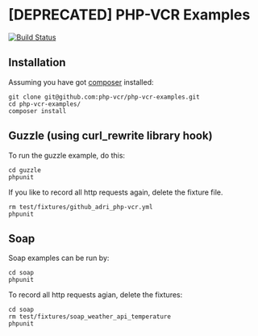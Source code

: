 [DEPRECATED] PHP-VCR Examples
================

[![Build Status](https://travis-ci.org/php-vcr/php-vcr-examples.png?branch=master)](https://travis-ci.org/php-vcr/php-vcr-examples)

## Installation

Assuming you have got [composer](http://getcomposer.org) installed:

```
git clone git@github.com:php-vcr/php-vcr-examples.git
cd php-vcr-examples/
composer install
```

## Guzzle (using curl_rewrite library hook)

To run the guzzle example, do this:

```
cd guzzle
phpunit
```

If you like to record all http requests again, delete the fixture file.

```
rm test/fixtures/github_adri_php-vcr.yml
phpunit
```

## Soap

Soap examples can be run by:

```
cd soap
phpunit
```

To record all http requests agian, delete the fixtures:

```
cd soap
rm test/fixtures/soap_weather_api_temperature
phpunit
```

